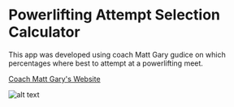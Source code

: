 # Powerlifting Attempt Selection Calculator
This app was developed using coach Matt Gary gudice on which percentages where best to attempt at a powerlifting meet.

[Coach Matt Gary's Website](https://marylandpowerlifting.com/2009/05/11/a-powerlifters-guide-to-attempt-selection/)

![alt text](https://github.com/wajeht/powerlifting_attempt_selection_calculator/blob/8028e9c718bc8e72e6dfaae1a221fb6dc16ee79b/app/src/main/res/drawable/app_screenshot.png "Logo Title Text 1")


